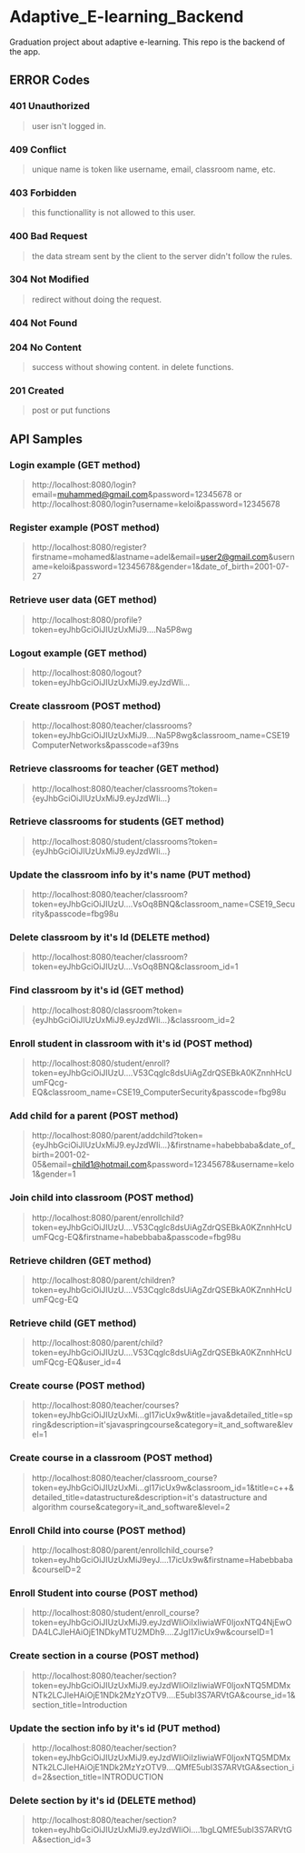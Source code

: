 # Adaptive_E-learning_Backend
Graduation project about adaptive e-learning. This repo is the backend of the app.


## ERROR Codes
### 401 Unauthorized
> user isn't logged in.
### 409 Conflict
>unique name is token like username, email, classroom name, etc.

### 403 Forbidden
>this functionallity is not allowed to this user.

### 400 Bad Request
>the data stream sent by the client to the server didn't follow the rules.

### 304 Not Modified
>redirect without doing the request.

### 404 Not Found

### 204 No Content
>success without showing content. in delete functions.

### 201 Created
>post or put functions

## API Samples
### Login example (GET method)
>http://localhost:8080/login?email=muhammed@gmail.com&password=12345678
or
>http://localhost:8080/login?username=keloi&password=12345678

### Register example (POST method)
>http://localhost:8080/register?firstname=mohamed&lastname=adel&email=user2@gmail.com&username=keloi&password=12345678&gender=1&date_of_birth=2001-07-27

### Retrieve user data (GET method)
>http://localhost:8080/profile?token=eyJhbGciOiJIUzUxMiJ9....Na5P8wg

### Logout example (GET method)
>http://localhost:8080/logout?token=eyJhbGciOiJIUzUxMiJ9.eyJzdWIi...

### Create classroom (POST method)
>http://localhost:8080/teacher/classrooms?token=eyJhbGciOiJIUzUxMiJ9....Na5P8wg&classroom_name=CSE19 ComputerNetworks&passcode=af39ns

### Retrieve classrooms for teacher (GET method)
>http://localhost:8080/teacher/classrooms?token={eyJhbGciOiJIUzUxMiJ9.eyJzdWIi...}

### Retrieve classrooms for students (GET method)
>http://localhost:8080/student/classrooms?token={eyJhbGciOiJIUzUxMiJ9.eyJzdWIi...}

### Update the classroom info by it's name (PUT method)
>http://localhost:8080/teacher/classroom?token=eyJhbGciOiJIUzU....VsOq8BNQ&classroom_name=CSE19_Security&passcode=fbg98u

### Delete classroom by it's Id (DELETE method)
>http://localhost:8080/teacher/classroom?token=eyJhbGciOiJIUzU....VsOq8BNQ&classroom_id=1

### Find classroom by it's id (GET method)
>http://localhost:8080/classroom?token={eyJhbGciOiJIUzUxMiJ9.eyJzdWIi...}&classroom_id=2

### Enroll student in classroom with it's id (POST method)
>http://localhost:8080/student/enroll?token=eyJhbGciOiJIUzU....V53Cqglc8dsUiAgZdrQSEBkA0KZnnhHcUumFQcg-EQ&classroom_name=CSE19_ComputerSecurity&passcode=fbg98u

### Add child for a parent (POST method)
>http://localhost:8080/parent/addchild?token={eyJhbGciOiJIUzUxMiJ9.eyJzdWIi...}&firstname=habebbaba&date_of_birth=2001-02-05&email=child1@hotmail.com&password=12345678&username=kelo1&gender=1

### Join child into classroom (POST method)
>http://localhost:8080/parent/enrollchild?token=eyJhbGciOiJIUzU....V53Cqglc8dsUiAgZdrQSEBkA0KZnnhHcUumFQcg-EQ&firstname=habebbaba&passcode=fbg98u

### Retrieve children (GET method)
>http://localhost:8080/parent/children?token=eyJhbGciOiJIUzU....V53Cqglc8dsUiAgZdrQSEBkA0KZnnhHcUumFQcg-EQ

### Retrieve child (GET method)
>http://localhost:8080/parent/child?token=eyJhbGciOiJIUzU....V53Cqglc8dsUiAgZdrQSEBkA0KZnnhHcUumFQcg-EQ&user_id=4

### Create course (POST method)
>http://localhost:8080/teacher/courses?token=eyJhbGciOiJIUzUxMi...gI17icUx9w&title=java&detailed_title=spring&description=it'sjavaspringcourse&category=it_and_software&level=1

### Create course in a classroom (POST method)
>http://localhost:8080/teacher/classroom_course?token=eyJhbGciOiJIUzUxMi...gI17icUx9w&classroom_id=1&title=c++&detailed_title=datastructure&description=it's datastructure and algorithm course&category=it_and_software&level=2

### Enroll Child into course (POST method)
>http://localhost:8080/parent/enrollchild_course?token=eyJhbGciOiJIUzUxMiJ9eyJ....17icUx9w&firstname=Habebbaba&courseID=2

### Enroll Student into course (POST method)
>http://localhost:8080/student/enroll_course?token=eyJhbGciOiJIUzUxMiJ9.eyJzdWIiOiIxIiwiaWF0IjoxNTQ4NjEwODA4LCJleHAiOjE1NDkyMTU2MDh9....ZJgI17icUx9w&courseID=1

### Create section in a course (POST method)
>http://localhost:8080/teacher/section?token=eyJhbGciOiJIUzUxMiJ9.eyJzdWIiOiIzIiwiaWF0IjoxNTQ5MDMxNTk2LCJleHAiOjE1NDk2MzYzOTV9....E5ubI3S7ARVtGA&course_id=1&section_title=Introduction

### Update the section info by it's id (PUT method)
>http://localhost:8080/teacher/section?token=eyJhbGciOiJIUzUxMiJ9.eyJzdWIiOiIzIiwiaWF0IjoxNTQ5MDMxNTk2LCJleHAiOjE1NDk2MzYzOTV9....QMfE5ubI3S7ARVtGA&section_id=2&section_title=INTRODUCTION

### Delete section by it's id (DELETE method)
>http://localhost:8080/teacher/section?token=eyJhbGciOiJIUzUxMiJ9.eyJzdWIiOi....1bgLQMfE5ubI3S7ARVtGA&section_id=3
